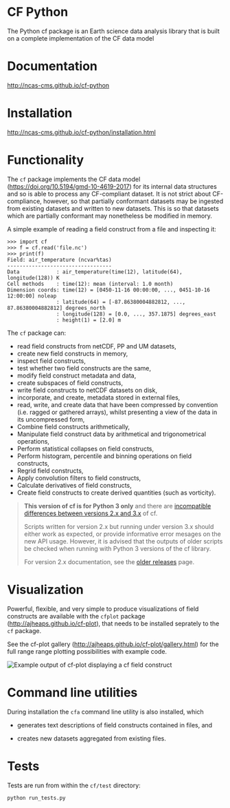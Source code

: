 CF Python
=========

The Python cf package is an Earth science data analysis library that
is built on a complete implementation of the CF data model


Documentation
=============

http://ncas-cms.github.io/cf-python


Installation
============

http://ncas-cms.github.io/cf-python/installation.html


Functionality
=============

The `cf` package implements the CF data model
(https://doi.org/10.5194/gmd-10-4619-2017) for its internal data
structures and so is able to process any CF-compliant dataset. It is
not strict about CF-compliance, however, so that partially conformant
datasets may be ingested from existing datasets and written to new
datasets. This is so that datasets which are partially conformant may
nonetheless be modified in memory.

A simple example of reading a field construct from a file and
inspecting it:

    >>> import cf
    >>> f = cf.read('file.nc')
    >>> print(f)
    Field: air_temperature (ncvar%tas)
    ----------------------------------
    Data            : air_temperature(time(12), latitude(64), longitude(128)) K
    Cell methods    : time(12): mean (interval: 1.0 month)
    Dimension coords: time(12) = [0450-11-16 00:00:00, ..., 0451-10-16 12:00:00] noleap
                    : latitude(64) = [-87.86380004882812, ..., 87.86380004882812] degrees_north
                    : longitude(128) = [0.0, ..., 357.1875] degrees_east
                    : height(1) = [2.0] m

The `cf` package can:

* read field constructs from netCDF, PP and UM datasets,
* create new field constructs in memory,
* inspect field constructs,
* test whether two field constructs are the same,
* modify field construct metadata and data,
* create subspaces of field constructs,
* write field constructs to netCDF datasets on disk,
* incorporate, and create, metadata stored in external files,
* read, write, and create data that have been compressed by convention
  (i.e. ragged or gathered arrays), whilst presenting a view of the
  data in its uncompressed form,
* Combine field constructs arithmetically,
* Manipulate field construct data by arithmetical and trigonometrical
  operations,
* Perform statistical collapses on field constructs,
* Perform histogram, percentile and binning operations on field
  constructs,
* Regrid field constructs,
* Apply convolution filters to field constructs,
* Calculate derivatives of field constructs,
* Create field constructs to create derived quantities (such as
  vorticity).

> **This version of cf is for Python 3 only** and there are
> [incompatible differences between versions 2.x and
> 3.x](https://ncas-cms.github.io/cf-python/2_to_3_changes.html) of
> cf.
>
> Scripts written for version 2.x but running under version
> 3.x should either work as expected, or provide informative
> error mesages on the new API usage. However, it is advised
> that the outputs of older scripts be checked when running
> with Python 3 versions of the cf library.
> 
> For version 2.x documentation, see the [older
>  releases](https://ncas-cms.github.io/cf-python/releases.html) page.

Visualization
=============

Powerful, flexible, and very simple to produce visualizations of field
constructs are available with the `cfplot` package
(http://ajheaps.github.io/cf-plot), that needs to be installed
seprately to the `cf` package.

See the cf-plot gallery
(http://ajheaps.github.io/cf-plot/gallery.html) for the full range
range plotting possibilities with example code.

![Example output of cf-plot displaying a cf field construct](docs/source/images/cfplot_example.png)

Command line utilities
======================

During installation the ``cfa`` command line utility is also
installed, which

* generates text descriptions of field constructs contained in files,
  and

* creates new datasets aggregated from existing files.


Tests
=====

Tests are run from within the ``cf/test`` directory:

    python run_tests.py
